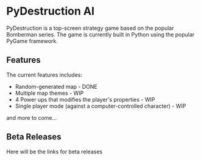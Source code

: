 PyDestruction AI
================

PyDestruction is a top-screen strategy game based on the popular Bomberman series. The game is currently built in Python using the popular PyGame framework.

Features
---------
The current features includes:
* Random-generated map - DONE
* Multiple map themes - WIP
* 4 Power ups that modifies the player's properties - WIP
* Single player mode (against a computer-controlled character) - WIP

and more to come...

Beta Releases
------------------
Here will be the links for beta releases
